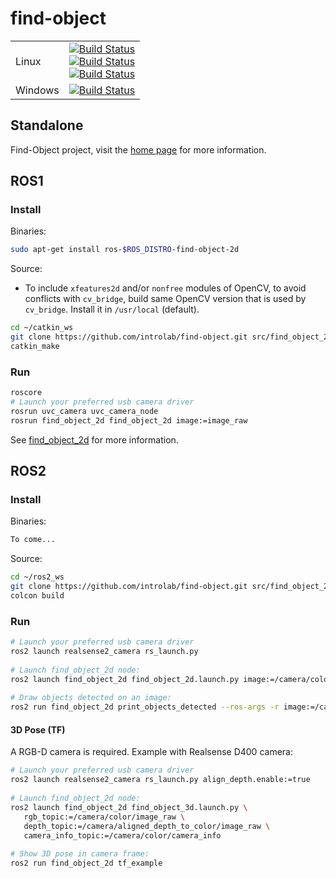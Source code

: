 # find-object

<table>
    <tbody>
        <tr>
           <td>Linux</td>
           <td><a href="https://github.com/introlab/find-object/actions/workflows/cmake.yml"><img src="https://github.com/introlab/find-object/actions/workflows/cmake.yml/badge.svg" alt="Build Status"/> <br> <a href="https://github.com/introlab/find-object/actions/workflows/ros1.yml"><img src="https://github.com/introlab/find-object/actions/workflows/ros1.yml/badge.svg" alt="Build Status"/> <br> <a href="https://github.com/introlab/find-object/actions/workflows/ros2.yml"><img src="https://github.com/introlab/find-object/actions/workflows/ros2.yml/badge.svg" alt="Build Status"/>
           </td>
        </tr>
        <tr>
           <td>Windows</td>
           <td><a href="https://ci.appveyor.com/project/matlabbe/find-object/branch/master"><img src="https://ci.appveyor.com/api/projects/status/hn51r6p5c0peqctb/branch/master?svg=true" alt="Build Status"/>
           </td>
        </tr>
     </tbody>
  </table>

## Standalone
Find-Object project, visit the [home page](http://introlab.github.io/find-object/) for more information.

## ROS1

### Install

Binaries:
```bash
sudo apt-get install ros-$ROS_DISTRO-find-object-2d
```

Source:

 * To include `xfeatures2d` and/or `nonfree` modules of OpenCV, to avoid conflicts with `cv_bridge`, build same OpenCV version that is used by `cv_bridge`. Install it in `/usr/local` (default).

```bash
cd ~/catkin_ws
git clone https://github.com/introlab/find-object.git src/find_object_2d
catkin_make
```

### Run
```bash
roscore
# Launch your preferred usb camera driver
rosrun uvc_camera uvc_camera_node
rosrun find_object_2d find_object_2d image:=image_raw
```
See [find_object_2d](http://wiki.ros.org/find_object_2d) for more information.

## ROS2

### Install

Binaries:
```bash
To come...
```

Source:

```bash
cd ~/ros2_ws
git clone https://github.com/introlab/find-object.git src/find_object_2d
colcon build
```

### Run
```bash
# Launch your preferred usb camera driver
ros2 launch realsense2_camera rs_launch.py
 
# Launch find_object_2d node:
ros2 launch find_object_2d find_object_2d.launch.py image:=/camera/color/image_raw
 
# Draw objects detected on an image:
ros2 run find_object_2d print_objects_detected --ros-args -r image:=/camera/color/image_raw
```
#### 3D Pose (TF)
A RGB-D camera is required. Example with Realsense D400 camera:
```bash
# Launch your preferred usb camera driver
ros2 launch realsense2_camera rs_launch.py align_depth.enable:=true
 
# Launch find_object_2d node:
ros2 launch find_object_2d find_object_3d.launch.py \
   rgb_topic:=/camera/color/image_raw \
   depth_topic:=/camera/aligned_depth_to_color/image_raw \
   camera_info_topic:=/camera/color/camera_info
 
# Show 3D pose in camera frame:
ros2 run find_object_2d tf_example
```

